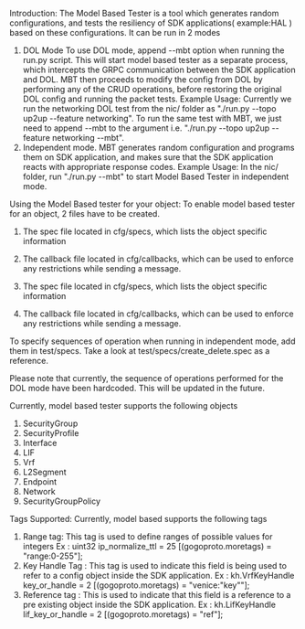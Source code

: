 Introduction:
The Model Based Tester is a tool which generates random configurations, and tests the resiliency of SDK applications( example:HAL ) based on these configurations. It can be run in 2 modes
1) DOL Mode
    To use DOL mode, append --mbt option when running the run.py script. This will start model based tester as a separate process, which intercepts the GRPC communication between the SDK application and DOL. MBT then proceeds to modify the config from DOL by performing any of the CRUD operations, before restoring the original DOL config and running the packet tests.
Example Usage:
    Currently we run the networking DOL test from the nic/ folder as "./run.py --topo up2up --feature networking". To run the same test with MBT, we just need to append --mbt to the argument i.e. "./run.py --topo up2up --feature networking --mbt".
2) Independent mode.
    MBT generates random configuration and programs them on SDK application, and makes sure that the SDK application reacts with appropriate response codes.
Example Usage:
    In the nic/ folder, run "./run.py --mbt" to start Model Based Tester in independent mode.

Using the Model Based tester for your object:
To enable model based tester for an object, 2 files have to be created.
1) The spec file located in cfg/specs, which lists the object specific information
2) The callback file located in cfg/callbacks, which can be used to enforce any restrictions while sending a message.

1) The spec file located in cfg/specs, which lists the object specific
   information
2) The callback file located in cfg/callbacks, which can be used to enforce any
   restrictions while sending a message.

To specify sequences of operation when running in independent mode, add them in
   test/specs. Take a look at test/specs/create_delete.spec as a reference.

Please note that currently, the sequence of operations performed for the DOL
mode have been hardcoded. This will be updated in the future.

Currently, model based tester supports the following objects
1) SecurityGroup
2) SecurityProfile
3) Interface
4) LIF
5) Vrf
6) L2Segment
7) Endpoint
8) Network
9) SecurityGroupPolicy

Tags Supported:
Currently, model based supports the following tags
1) Range tag: This tag is used to define ranges of possible values for integers
Ex : uint32 ip_normalize_ttl = 25 [(gogoproto.moretags) = "range:0-255"];
2) Key Handle Tag : This tag is used to indicate this field is being used to refer to a config object inside the SDK application.
Ex : kh.VrfKeyHandle key_or_handle = 2 [(gogoproto.moretags) = "venice:\"key\""];
3) Reference tag : This is used to indicate that this field is a reference to a pre existing object inside the SDK application. 
Ex : kh.LifKeyHandle lif_key_or_handle = 2 [(gogoproto.moretags) = "ref"];
